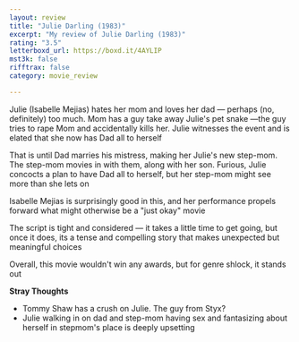 ```yaml
---
layout: review
title: "Julie Darling (1983)"
excerpt: "My review of Julie Darling (1983)"
rating: "3.5"
letterboxd_url: https://boxd.it/4AYLIP
mst3k: false
rifftrax: false
category: movie_review

---
```


Julie (Isabelle Mejias) hates her mom and loves her dad — perhaps (no, definitely) too much. Mom has a guy take away Julie's pet snake —the guy tries to rape Mom and accidentally kills her. Julie witnesses the event and is elated that she now has Dad all to herself

That is until Dad marries his mistress, making her Julie's new step-mom. The step-mom movies in with them, along with her son. Furious, Julie concocts a plan to have Dad all to herself, but her step-mom might see more than she lets on

Isabelle Mejias is surprisingly good in this, and her performance propels forward what might otherwise be a "just okay" movie

The script is tight and considered — it takes a little time to get going, but once it does, its a tense and compelling story that makes unexpected but meaningful choices

Overall, this movie wouldn't win any awards, but for genre shlock, it stands out

<b>Stray Thoughts</b>
* Tommy Shaw has a crush on Julie. The guy from Styx?
* Julie walking in on dad and step-mom having sex and fantasizing about herself in stepmom's place is deeply upsetting